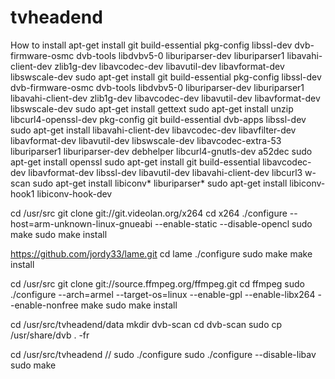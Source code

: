# tvheadend
How to install
apt-get install git build-essential pkg-config libssl-dev dvb-firmware-osmc dvb-tools libdvbv5-0 liburiparser-dev liburiparser1 libavahi-client-dev zlib1g-dev libavcodec-dev libavutil-dev libavformat-dev libswscale-dev
sudo apt-get install git build-essential pkg-config libssl-dev dvb-firmware-osmc dvb-tools libdvbv5-0 liburiparser-dev liburiparser1 libavahi-client-dev zlib1g-dev libavcodec-dev libavutil-dev libavformat-dev libswscale-dev
sudo apt-get install gettext
sudo apt-get install unzip libcurl4-openssl-dev pkg-config git build-essential dvb-apps libssl-dev
sudo apt-get install libavahi-client-dev libavcodec-dev libavfilter-dev libavformat-dev libavutil-dev libswscale-dev libavcodec-extra-53 liburiparser1 liburiparser-dev debhelper libcurl4-gnutls-dev a52dec
sudo apt-get install openssl
sudo apt-get install git build-essential libavcodec-dev libavformat-dev libssl-dev   libavutil-dev libavahi-client-dev libcurl3   w-scan
sudo apt-get install libiconv* liburiparser*
sudo apt-get install libiconv-hook1 libiconv-hook-dev

cd /usr/src
git clone git://git.videolan.org/x264
cd x264
./configure --host=arm-unknown-linux-gnueabi --enable-static --disable-opencl
sudo make
sudo make install

https://github.com/jordy33/lame.git
cd lame
./configure
sudo make
make install

cd /usr/src
git clone git://source.ffmpeg.org/ffmpeg.git
cd ffmpeg
sudo ./configure --arch=armel --target-os=linux --enable-gpl --enable-libx264 --enable-nonfree
make
sudo make install

cd /usr/src/tvheadend/data
mkdir dvb-scan
cd dvb-scan
sudo cp /usr/share/dvb . -fr

cd /usr/src/tvheadend
// sudo ./configure
sudo ./configure --disable-libav
sudo make

